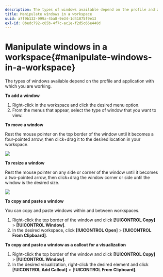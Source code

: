 ```yaml
---
description: The types of windows available depend on the profile and application with which you are working.
title: Manipulate windows in a workspace
uuid: a7f9b132-999a-4ba8-9e34-1d41075f9e13
exl-id: 0bedc792-c05b-4f7c-ac1e-f2d5c66e440d
---
```

# Manipulate windows in a workspace{#manipulate-windows-in-a-workspace}

The types of windows available depend on the profile and application with which you are working.

 **To add a window**

1. Right-click in the workspace and click the desired menu option. 
1. From the menus that appear, select the type of window that you want to view.

**To move a window**

Rest the mouse pointer on the top border of the window until it becomes a four-pointed arrow, then click+drag it to the desired location in your workspace.

![](assets/vis_moving.png)

**To resize a window**

Rest the mouse pointer on any side or corner of the window until it becomes a two-pointed arrow, then click+drag the window corner or side until the window is the desired size.

![](assets/vis_resize.png)

**To copy and paste a window**

You can copy and paste windows within and between workspaces.

1. Right-click the top border of the window and click **[!UICONTROL Copy]** > **[!UICONTROL Window]**. 
1. In the desired workspace, click **[!UICONTROL Open]** > **[!UICONTROL From Clipboard]**.

**To copy and paste a window as a callout for a visualization**

1. Right-click the top border of the window and click **[!UICONTROL Copy]** > **[!UICONTROL Window]**. 
1. In the desired visualization, right-click the desired element and click **[!UICONTROL Add Callout]** > **[!UICONTROL From Clipboard]**.
